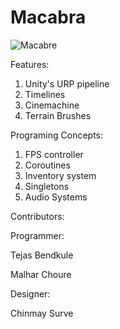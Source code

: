 # Macabra

![Macabre](https://github.com/tejas0230/Macabra/assets/90690107/a57175e8-cf43-42cc-a219-58a1b4b89961)

Features:

1. Unity's URP pipeline
2. Timelines
3. Cinemachine
4. Terrain Brushes

Programing Concepts:
1. FPS controller
2. Coroutines
3. Inventory system
4. Singletons
5. Audio Systems

Contributors:

Programmer:

Tejas Bendkule

Malhar Choure

Designer:

Chinmay Surve
